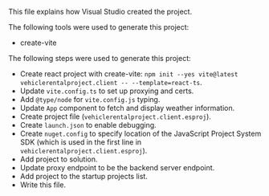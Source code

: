 This file explains how Visual Studio created the project.

The following tools were used to generate this project:
- create-vite

The following steps were used to generate this project:
- Create react project with create-vite: `npm init --yes vite@latest vehiclerentalproject.client -- --template=react-ts`.
- Update `vite.config.ts` to set up proxying and certs.
- Add `@type/node` for `vite.config.js` typing.
- Update `App` component to fetch and display weather information.
- Create project file (`vehiclerentalproject.client.esproj`).
- Create `launch.json` to enable debugging.
- Create `nuget.config` to specify location of the JavaScript Project System SDK (which is used in the first line in `vehiclerentalproject.client.esproj`).
- Add project to solution.
- Update proxy endpoint to be the backend server endpoint.
- Add project to the startup projects list.
- Write this file.
